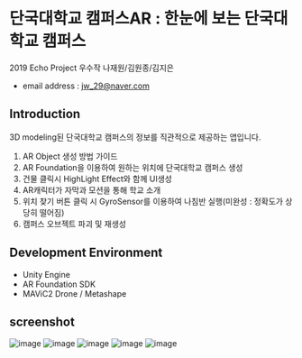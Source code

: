 # 단국대학교 캠퍼스AR : 한눈에 보는 단국대학교 캠퍼스
2019 Echo Project 우수작 나재원/김원종/김지은

- email address : jw_29@naver.com <br />

## Introduction
3D modeling된 단국대학교 캠퍼스의 정보를 직관적으로 제공하는 앱입니다.

1. AR Object 생성 방법 가이드
2. AR Foundation을 이용하여 원하는 위치에 단국대학교 캠퍼스 생성
3. 건물 클릭시 HighLight Effect와 함께 UI생성
4. AR캐릭터가 자막과 모션을 통해 학교 소개
5. 위치 찾기 버튼 클릭 시 GyroSensor를 이용하여 나침반 실행(미완성 : 정확도가 상당히 떨어짐)
6. 캠퍼스 오브젝트 파괴 및 재생성

## Development Environment
- Unity Engine
- AR Foundation SDK
- MAViC2 Drone / Metashape


## screenshot
![image](https://user-images.githubusercontent.com/46628101/111518140-21b22080-8799-11eb-86a6-50d4d0a9bb43.png)
![image](https://user-images.githubusercontent.com/46628101/111518102-1828b880-8799-11eb-8531-b42420764bc5.png)
![image](https://user-images.githubusercontent.com/46628101/111518076-12cb6e00-8799-11eb-82e5-0ab95d59bae9.png)
![image](https://user-images.githubusercontent.com/46628101/111518064-10691400-8799-11eb-83bb-e91a1295fb44.png)
![image](https://user-images.githubusercontent.com/46628101/111518399-62119e80-8799-11eb-9381-d95edf558dad.png)

